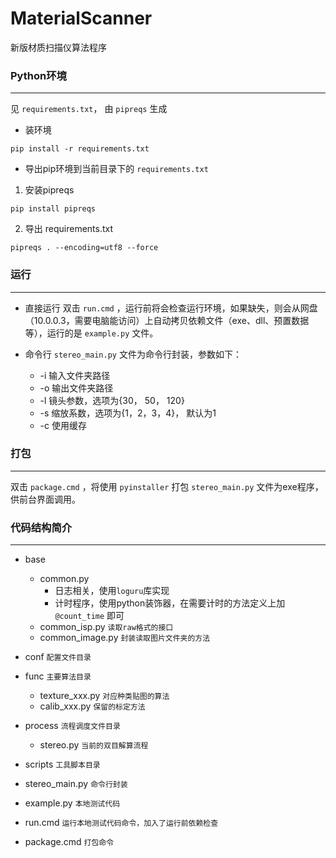 # MaterialScanner
新版材质扫描仪算法程序
 
### Python环境
***

见 `requirements.txt`， 由 `pipreqs` 生成
- 装环境
```
pip install -r requirements.txt
```
- 导出pip环境到当前目录下的 `requirements.txt`

1. 安装pipreqs
```
pip install pipreqs
```
2. 导出 requirements.txt
```
pipreqs . --encoding=utf8 --force
```


### 运行
***
- 直接运行
双击 `run.cmd` ，运行前将会检查运行环境，如果缺失，则会从网盘（10.0.0.3，需要电脑能访问）上自动拷贝依赖文件（exe、dll、预置数据等），运行的是 `example.py` 文件。

- 命令行
`stereo_main.py` 文件为命令行封装，参数如下：
    + -i 输入文件夹路径
    + -o 输出文件夹路径
    + -l 镜头参数，选项为{30， 50， 120}
    + -s 缩放系数，选项为{1，2，3，4}， 默认为1
    + -c 使用缓存

### 打包
***

双击 `package.cmd` ，将使用 `pyinstaller` 打包 `stereo_main.py` 文件为exe程序，供前台界面调用。

### 代码结构简介
***

* base
    + common.py
        - 日志相关，使用`loguru`库实现
        - 计时程序，使用python装饰器，在需要计时的方法定义上加  `@count_time` 即可
    + common_isp.py `读取raw格式的接口`
    + common_image.py `封装读取图片文件夹的方法`

* conf `配置文件目录`
* func `主要算法目录`
    + texture_xxx.py `对应种类贴图的算法`
    + calib_xxx.py `保留的标定方法` 
* process `流程调度文件目录`
    + stereo.py `当前的双目解算流程`
* scripts `工具脚本目录`
* stereo_main.py `命令行封装`
* example.py `本地测试代码`
* run.cmd `运行本地测试代码命令，加入了运行前依赖检查`
* package.cmd `打包命令`